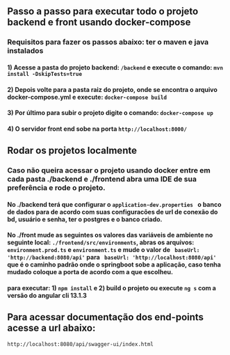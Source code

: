 ## Passo a passo para executar todo o projeto backend e front usando docker-compose

### Requisitos para fazer os passos abaixo: ter o maven e java instalados

#### 1) Acesse a pasta do projeto backend: ``` /backend ``` e execute o comando: ``` mvn install -DskipTests=true ```
#### 2) Depois volte para a pasta raiz do projeto, onde se encontra o arquivo docker-compose.yml e execute: ``` docker-compose build ```
#### 3) Por último para subir o projeto digite o comando: ``` docker-compose up ```
#### 4) O servidor front end sobe na porta ``` http://localhost:8000/ ```

## Rodar os projetos localmente

### Caso não queira acessar o projeto usando docker entre em cada pasta ./backend e ./frontend abra uma IDE de sua preferência e rode o projeto. 
#### No ./backend terá que configurar o ``` application-dev.properties  ``` o banco de dados para de acordo com suas configuracões de url de conexão do bd, usuário e senha, ter o postgres e o banco criado.

#### No ./front mude as seguintes os valores das variáveis de ambiente no seguinte local: ``` ./frontend/src/environments ```,   abras os arquivos: ``` environment.prod.ts ``` e ``` environment.ts ``` e mude o valor de ```  baseUrl: 'http://backend:8080/api' ``` para ```  baseUrl: 'http://localhost:8080/api' ``` que é o caminho padrão onde o springboot sobe a aplicação, caso tenha mudado coloque a porta de acordo com a que escolheu.
#### para executar: 1) ``` npm install ``` e 2) build o projeto ou execute ``` ng s ``` com a versão do angular cli 13.1.3

## Para acessar documentação dos end-points acesse a url abaixo:
``` http://localhost:8080/api/swagger-ui/index.html ``` 
